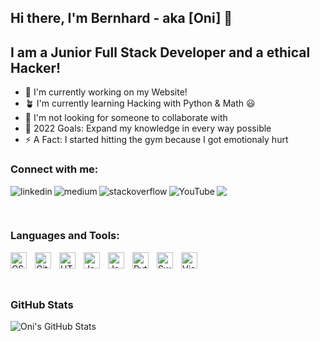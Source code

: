 ## Hi there, I'm Bernhard - aka [Oni] 👋

## I am a Junior Full Stack Developer and a ethical Hacker!
- 🔭 I'm currently working on my Website!
- 🪴 I'm currently learning Hacking with Python & Math 😃
- 👬 I'm not looking for someone to collaborate with
- 🥅 2022 Goals: Expand my knowledge in every way possible
- ⚡️ A Fact: I started hitting the gym because I got emotionaly hurt

### Connect with me:

![](https://dcbadge.vercel.app/api/shield/406125028065804289)
<img align="left" alt="linkedin" src="https://img.shields.io/badge/linkedin-%2312100E.svg?&style=for-the-badge&logo=medium&logoColor=white" />
<img align="left" alt="medium" src="https://img.shields.io/badge/medium-%2312100E.svg?&style=for-the-badge&logo=medium&logoColor=white" />
<img align="left" alt="stackoverflow" src="https://img.shields.io/badge/stackoverflow-%2312100E.svg?&style=for-the-badge&logo=medium&logoColor=white" />
<img align="left" alt="YouTube" src="https://img.shields.io/badge/youtube-%2312100E.svg?&style=for-the-badge&logo=medium&logoColor=white" />


<br />

### Languages and Tools:

<img align="left" alt="CSS3" width="26px" src="https://cdn.jsdelivr.net/gh/devicons/devicon/icons/css3/css3-original.svg" style="padding-right:10px;" />
<img align="left" alt="GitHub" width="26px" src="https://user-images.githubusercontent.com/3369400/139447912-e0f43f33-6d9f-45f8-be46-2df5bbc91289.png" style="padding-right:10px;" />

<img align="left" alt="HTML5" width="26px" src="https://cdn.jsdelivr.net/gh/devicons/devicon/icons/html5/html5-original.svg" style="padding-right:10px;" />
<img align="left" alt="Java" width="26px" src="https://cdn.jsdelivr.net/gh/devicons/devicon/icons/java/java-original.svg" style="padding-right:10px;" />
<img align="left" alt="JavaScript" width="26px" src="https://cdn.jsdelivr.net/gh/devicons/devicon/icons/javascript/javascript-original.svg" style="padding-right:10px;" />
<img align="left" alt="Python" width="26px" src="https://cdn.jsdelivr.net/gh/devicons/devicon/icons/python/python-original.svg" style="padding-right:10px;" />
<img align="left" alt="Swift" width="26px" src="https://cdn.jsdelivr.net/gh/devicons/devicon/icons/swift/swift-original.svg" style="padding-right:10px;" />
<img align="left" alt="Visual Studio Code" width="26px" src="https://cdn.jsdelivr.net/gh/devicons/devicon/icons/vscode/vscode-original.svg" style="padding-right:10px;" />

<br />
<br />
<br />

### GitHub Stats

  <img align="left" alt="Oni's GitHub Stats" src="https://github-readme-stats.vercel.app/api?username=Oni01110011&show_icons=true&theme=tokyonight" />




